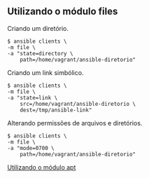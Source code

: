## Utilizando o módulo files

Criando um diretório.

```shell
$ ansible clients \
-m file \
-a "state=directory \
    path=/home/vagrant/ansible-diretorio"
```

Criando um link simbólico.

```shell
$ ansible clients \
-m file \
-a "state=link \
    src=/home/vagrant/ansible-diretorio \
    dest=/tmp/ansible-link"
```

Alterando permissões de arquivos e diretórios.

```shell
$ ansible clients \
-m file \
-a "mode=0700 \
    path=/home/vagrant/ansible-diretorio"
```

[Utilizando o módulo apt](apt.md)